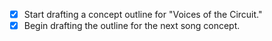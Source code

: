 - [x] Start drafting a concept outline for "Voices of the Circuit."
- [x] Begin drafting the outline for the next song concept.